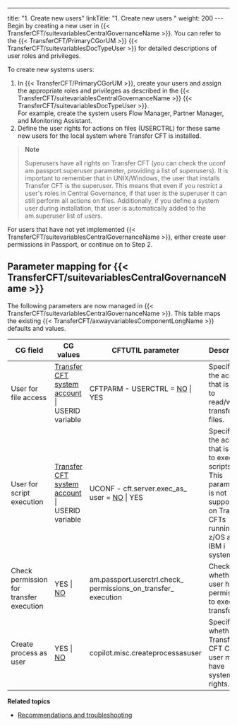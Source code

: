 ---
title: "1. Create new users"
linkTitle: "1. Create new users "
weight: 200
---Begin by creating a new user in {{< TransferCFT/suitevariablesCentralGovernanceName  >}}. You can refer to the {{< TransferCFT/PrimaryCGorUM  >}} {{< TransferCFT/suitevariablesDocTypeUser  >}} for detailed descriptions of user roles and privileges.

To create new systems users:

1. In {{< TransferCFT/PrimaryCGorUM >}}, create your users and assign the appropriate roles and privileges as described in the {{< TransferCFT/suitevariablesCentralGovernanceName >}} {{< TransferCFT/suitevariablesDocTypeUser >}}.  
    For example, create the system users Flow Manager, Partner Manager, and Monitoring Assistant.
1. Define the user rights for actions on files (USERCTRL) for these same new users for the local system where Transfer CFT is installed.

> **Note**
>
> Superusers have all rights on Transfer CFT (you can check the uconf am.passport.superuser parameter, providing a list of superusers). It is important to remember that in UNIX/Windows, the user that installs Transfer CFT is the superuser. This means that even if you restrict a user's roles in Central Governance, if that user is the superuser it can still perform all actions on files. Additionally, if you define a system user during installation, that user is automatically added to the am.superuser list of users.

For users that have not yet implemented {{< TransferCFT/suitevariablesCentralGovernanceName  >}}, either create user permissions in Passport, or continue on to Step 2.

## Parameter mapping for {{< TransferCFT/suitevariablesCentralGovernanceName  >}}

The following parameters are now managed in {{< TransferCFT/suitevariablesCentralGovernanceName  >}}. This table maps the existing {{< TransferCFT/axwayvariablesComponentLongName  >}} defaults and values.


| CG field  | CG values  | CFTUTIL parameter  | Description  |
| --- | --- | --- | --- |
| User for file access  | <u>Transfer CFT system account</u> &#124; USERID variable  | CFTPARM - USERCTRL = <u>NO</u> &#124; YES  | Specifies the account that is used to read/write transferred files.  |
| User for script execution  | <u>Transfer CFT system account</u> &#124; USERID variable  | UCONF - cft.server.exec_as_ user = <u>NO</u> &#124; YES  | Specifies the account that is used to execute scripts. This parameter is not supported on Transfer CFTs running on z/OS and IBM i systems.  |
| Check permission for transfer execution  | YES &#124; <u>NO</u>  | am.passport.userctrl.check_ permissions_on_transfer_ execution  | Checks whether the user has permissions to execute transfers.  |
| Create process as user  | YES &#124; <u>NO</u>  | copilot.misc.createprocessasuser  | Specifies whether Transfer CFT Copilot user must have system rights.  |


****Related topics****

- [Recommendations and troubleshooting](../user_rights_tips)
